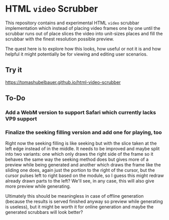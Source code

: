 # HTML `video` Scrubber

This repository contains and experimental HTML `video` scrubbar implementation
which instead of placing video frames one by one until the scrubbar runs out of
place slices the video into unit-sizes places and fill the scrubbar with the
finest resolution possible preview.

The quest here is to explore how this looks, how useful or not it is and how
helpful it might potentially be for viewing and editing user scenarios.

## Try it

https://tomashubelbauer.github.io/html-video-scrubber

## To-Do

### Add a WebM version to support Safari which currently lacks VP9 support

### Finalize the seeking filling version and add one for playing, too

Right now the seeking filling is like seeking but with the slice taken at the
left edge instead of in the middle. It needs to be improved and maybe split into
two variants: one which only draws the right side of the frame so it behaves the
same way the seeking method does but gives more of a preview while being
generated and another which draws the frame like the sliding one does, again
just the portion to the right of the cursor, but the cursor pulses left to right
based on the module, so I guess this might redraw already drawn parts to the
left? We'll see, in any case, this will also give more preview while generating.

Ultimately this should be meaningless in case of offline generation (because the
results is served finished anyway so preview while generating is useless), but
it might be worth it for online generation and maybe the generated scrubbars
will look better?
